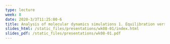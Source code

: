 ```yaml
---
type: lecture
week: 8
date: 2020-3/3T11:25:00-6
title: Analysis of molecular dynamics simulations 1. Equilibration versus production. Visualization of trajectories. Time series and histograms of properties including RMSD, potential energy, and distances.
slides_html: /static_files/presentations/wk08-01/index.html
slides_pdf: /static_files/presentations/wk08-01.pdf
---
```

